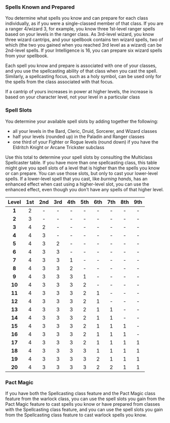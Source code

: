 
### Spells Known and Prepared
You determine what spells you know and can prepare for each class individually, as if you were a single-classed member of that class. If you are a ranger 4/wizard 3, for example, you know three 1st-level ranger spells based on your levels in the ranger class. As 3rd-level wizard, you know three wizard cantrips, and your spellbook contains ten wizard spells, two of which (the two you gained when you reached 3rd level as a wizard) can be 2nd-level spells. If your Intelligence is 16, you can prepare six wizard spells from your spellbook.

Each spell you know and prepare is associated with one of your classes, and you use the spellcasting ability of that class when you cast the spell. Similarly, a spellcasting focus, such as a holy symbol, can be used only for the spells from the class associated with that focus.

If a cantrip of yours increases in power at higher levels, the increase is based on your character level, not your level in a particular class

### Spell Slots

You determine your available spell slots by adding together the following:
- all your levels in the Bard, Cleric, Druid, Sorcerer, and Wizard classes
- half your levels (rounded up) in the Paladin and Ranger classes
- one third of your Fighter or Rogue levels (round down) if you have the Eldritch Knight or Arcane Trickster subclass

Use this total to determine your spell slots by consulting the Multiclass Spellcaster table.
If you have more than one spellcasting class, this table might give you spell slots of a level that is higher than the spells you know or can prepare. You can use those slots, but only to cast your lower-level spells. If a lower-level spell that you cast, like *burning hands*, has an enhanced effect when cast using a higher-level slot, you can use the enhanced effect, even though you don't have any spells of that higher level.

| Level  | 1st | 2nd | 3rd | 4th | 5th | 6th | 7th | 8th | 9th |
| :----: | :-: | :-: | :-: | :-: | :-: | :-: | :-: | :-: | :-: |
| **1**  |  2  |  -  |  -  |  -  |  -  |  -  |  -  |  -  |  -  |
| **2**  |  3  |  -  |  -  |  -  |  -  |  -  |  -  |  -  |  -  |
| **3**  |  4  |  2  |  -  |  -  |  -  |  -  |  -  |  -  |  -  |
| **4**  |  4  |  3  |  -  |  -  |  -  |  -  |  -  |  -  |  -  |
| **5**  |  4  |  3  |  2  |  -  |  -  |  -  |  -  |  -  |  -  |
| **6**  |  4  |  3  |  3  |  -  |  -  |  -  |  -  |  -  |  -  |
| **7**  |  4  |  3  |  3  |  1  |  -  |  -  |  -  |  -  |  -  |
| **8**  |  4  |  3  |  3  |  2  |  -  |  -  |  -  |  -  |  -  |
| **9**  |  4  |  3  |  3  |  3  |  1  |  -  |  -  |  -  |  -  |
| **10** |  4  |  3  |  3  |  3  |  2  |  -  |  -  |  -  |  -  |
| **11** |  4  |  3  |  3  |  3  |  2  |  1  |  -  |  -  |  -  |
| **12** |  4  |  3  |  3  |  3  |  2  |  1  |  -  |  -  |  -  |
| **13** |  4  |  3  |  3  |  3  |  2  |  1  |  1  |  -  |  -  |
| **14** |  4  |  3  |  3  |  3  |  2  |  1  |  1  |  -  |  -  |
| **15** |  4  |  3  |  3  |  3  |  2  |  1  |  1  |  1  |  -  |
| **16** |  4  |  3  |  3  |  3  |  2  |  1  |  1  |  1  |  -  |
| **17** |  4  |  3  |  3  |  3  |  2  |  1  |  1  |  1  |  1  |
| **18** |  4  |  3  |  3  |  3  |  3  |  1  |  1  |  1  |  1  |
| **19** |  4  |  3  |  3  |  3  |  3  |  2  |  1  |  1  |  1  |
| **20** |  4  |  3  |  3  |  3  |  3  |  2  |  2  |  1  |  1  |


### Pact Magic
If you have both the Spellcasting class feature and the Pact Magic class feature from the warlock class, you can use the spell slots you gain from the Pact Magic feature to cast spells you know or have prepared from classes with the Spellcasting class feature, and you can use the spell slots you gain from the Spellcasting class feature to cast warlock spells you know.